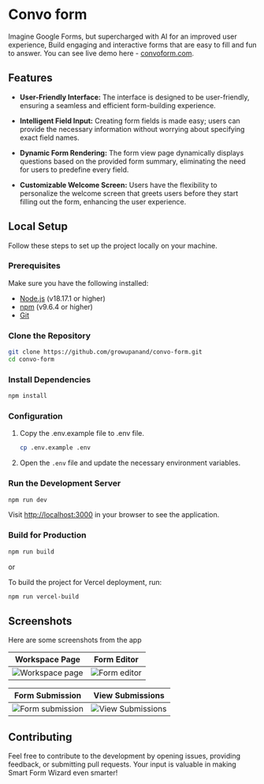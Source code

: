 # Convo form

Imagine Google Forms, but supercharged with AI for an improved user experience,
Build engaging and interactive forms that are easy to fill and fun to answer.
You can see live demo here - [convoform.com](https://www.convoform.com/).

## Features

- **User-Friendly Interface:** The interface is designed to be user-friendly,
  ensuring a seamless and efficient form-building experience.

- **Intelligent Field Input:** Creating form fields is made easy; users can
  provide the necessary information without worrying about specifying exact
  field names.

- **Dynamic Form Rendering:** The form view page dynamically displays questions
  based on the provided form summary, eliminating the need for users to
  predefine every field.
- **Customizable Welcome Screen:** Users have the flexibility to personalize the
  welcome screen that greets users before they start filling out the form,
  enhancing the user experience.

## Local Setup

Follow these steps to set up the project locally on your machine.

### Prerequisites

Make sure you have the following installed:

- [Node.js](https://nodejs.org/) (v18.17.1 or higher)
- [npm](https://www.npmjs.com/) (v9.6.4 or higher)
- [Git](https://git-scm.com/)

### Clone the Repository

```bash
git clone https://github.com/growupanand/convo-form.git
cd convo-form
```

### Install Dependencies

```bash
npm install
```

### Configuration

1. Copy the .env.example file to .env file.
   ```bash
   cp .env.example .env
   ```
2. Open the `.env` file and update the necessary environment variables.

### Run the Development Server

```bash
npm run dev
```

Visit [http://localhost:3000](http://localhost:3000/) in your browser to see the
application.

### Build for Production

```bash
npm run build
```

or

To build the project for Vercel deployment, run:

```bash
npm run vercel-build
```



## Screenshots

Here are some screenshots from the app

| Workspace Page                                                                                                    | Form Editor                                                                                                           |
| ----------------------------------------------------------------------------------------------------------------- | --------------------------------------------------------------------------------------------------------------------- |
| ![Workspace page](https://github.com/growupanand/convo-form/assets/29487686/a854d340-afd6-477f-a402-c7ce3e8c9787) | ![Form editor](https://github.com/growupanand/convo-form/assets/29487686/31df4942-b403-43fa-a7d5-5b72c453745f) |

| Form Submission                                                                                                    | View Submissions                                                                                                           |
| ------------------------------------------------------------------------------------------------------------------ | -------------------------------------------------------------------------------------------------------------------------- |
| ![Form submission](https://github.com/growupanand/convo-form/assets/29487686/06874d85-0920-408b-a84a-5970eb7c1819) | ![View Submissions](https://github.com/growupanand/convo-form/assets/29487686/8b09c79c-bc58-4e80-b5cb-bc9e378c017f) |

## Contributing

Feel free to contribute to the development by opening issues, providing
feedback, or submitting pull requests. Your input is valuable in making Smart
Form Wizard even smarter!
